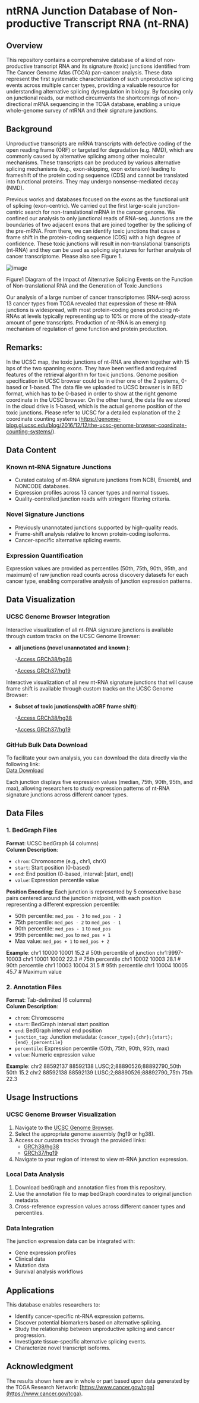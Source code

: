 # ntRNA Junction Database of Non-productive Transcript RNA (nt-RNA)

## Overview
This repository contains a comprehensive database of a kind of non-productive transcript RNA and its signature (toxic) junctions identified from The Cancer Genome Atlas (TCGA) pan-cancer analysis. These data represent the first systematic characterization of such unproductive splicing events across multiple cancer types, providing a valuable resource for understanding alternative splicing dysregulation in biology. By focusing only on junctional reads, our method circumvents the shortcomings of non-directional mRNA sequencing in the TCGA database, enabling a unique whole-genome survey of ntRNA and their signature junctions.

## Background
Unproductive transcripts are mRNA transcripts with defective coding of the open reading frame (ORF) or targeted for degradation (e.g. NMD), which are commonly caused by alternative splicing among other molecular mechanisms. These transcripts can be produced by various alternative splicing mechanisms (e.g., exon-skipping, exon extension) leading to frameshift of the protein coding sequence (CDS) and cannot be translated into functional proteins. They may undergo nonsense-mediated decay (NMD). 

Previous works and databases focused on the exons as the functional unit of splicing (exon-centric). We carried out the first large-scale junction-centric search for non-translational mRNA in the cancer genome. We confined our analysis to only junctional reads of RNA-seq. Junctions are the boundaries of two adjacent exons that are joined together by the splicing of the pre-mRNA. From there, we can identify toxic junctions that cause a frame shift in the protein-coding sequence (CDS) with a high degree of confidence. These toxic junctions will result in non-translational transcripts (nt-RNA) and they can be used as splicing signatures for further analysis of cancer transcriptome. Please also see Figure 1.

![image](https://github.com/danhuang0909/nt_database/blob/main/data/Figure%201%20NT%2020250610.jpg)

Figure1 Diagram of the Impact of Alternative Splicing Events on the Function of Non-translational RNA and the Generation of Toxic Junctions


Our analysis of a large number of cancer transcriptomes (RNA-seq) across 13 cancer types from TCGA revealed that expression of these nt-RNA junctions is widespread, with most protein-coding genes producing nt-RNAs at levels typically representing up to 10% or more of the steady-state amount of gene transcripts. Production of nt-RNA is an emerging mechanism of regulation of gene function and protein production.

## Remarks:  
In the UCSC map, the toxic junctions of nt-RNA are shown together with 15 bps of the two spanning exons. They have been verified and required features of the retrieval algorithm for toxic junctions. 
Genome position specification in UCSC browser could be in either one of the 2 systems,  0-based or 1-based. The data file we uploaded to UCSC browser is in BED format, which has to be 0-based in order to show at the right genome coordinate in the UCSC browser. On the other hand, the data file we stored in the cloud drive is 1-based, which is the actual genome position of the toxic junctions.  Please refer to UCSC for a detailed explanation of the 2 coordinate counting systems (https://genome-blog.gi.ucsc.edu/blog/2016/12/12/the-ucsc-genome-browser-coordinate-counting-systems/).

## Data Content
### Known nt-RNA Signature Junctions
- Curated catalog of nt-RNA signature junctions from NCBI, Ensembl, and NONCODE databases.
- Expression profiles across 13 cancer types and normal tissues.
- Quality-controlled junction reads with stringent filtering criteria.

### Novel Signature Junctions
- Previously unannotated junctions supported by high-quality reads.
- Frame-shift analysis relative to known protein-coding isoforms.
- Cancer-specific alternative splicing events.

### Expression Quantification
Expression values are provided as percentiles (50th, 75th, 90th, 95th, and maximum) of raw junction read counts across discovery datasets for each cancer type, enabling comparative analysis of junction expression patterns.

## Data Visualization
### UCSC Genome Browser Integration
Interactive visualization of all nt-RNA signature junctions is available through custom tracks on the UCSC Genome Browser:
- **all junctions (novel unannotated and known )**:

   -[Access GRCh38/hg38](https://genome.ucsc.edu/s/dandan_0909/hg38_all_new_nr)

   -[Access GRCh37/hg19](https://genome.ucsc.edu/s/dandan_0909/hg19_all_new_nr)

Interactive visualization of all new nt-RNA signature junctions that will cause frame shift is available through custom tracks on the UCSC Genome Browser:
- **Subset of toxic junctions(with aORF frame shift)**:

   -[Access GRCh38/hg38](https://genome.ucsc.edu/s/dandan_0909/hg38_5_26)

   -[Access GRCh37/hg19](https://genome.ucsc.edu/s/dandan_0909/hg19_version)

### GitHub Bulk Data Download
To facilitate your own analysis, you can download the data directly via the following link:  
[Data Download](https://pan.baidu.com/s/1MA-zb2b8ejZTqxaNNiL8Uw?pwd=2h94)


Each junction displays five expression values (median, 75th, 90th, 95th, and max), allowing researchers to study expression patterns of nt-RNA signature junctions across different cancer types.

## Data Files
### 1. BedGraph Files
**Format**: UCSC bedGraph (4 columns)  
**Column Description**:  
- `chrom`: Chromosome (e.g., chr1, chrX)  
- `start`: Start position (0-based)  
- `end`: End position (0-based, interval: [start, end))  
- `value`: Expression percentile value  

**Position Encoding**: Each junction is represented by 5 consecutive base pairs centered around the junction midpoint, with each position representing a different expression percentile:  
- 50th percentile: `med_pos - 3` to `med_pos - 2`  
- 75th percentile: `med_pos - 2` to `med_pos - 1`  
- 90th percentile: `med_pos - 1` to `med_pos`  
- 95th percentile: `med_pos` to `med_pos + 1`  
- Max value: `med_pos + 1` to `med_pos + 2`  

**Example**:
chr1 10000 10001 15.2 # 50th percentile of junction chr1:9997-10003
chr1 10001 10002 22.3 # 75th percentile
chr1 10002 10003 28.1 # 90th percentile
chr1 10003 10004 31.5 # 95th percentile
chr1 10004 10005 45.7 # Maximum value

### 2. Annotation Files
**Format**: Tab-delimited (6 columns)  
**Column Description**:  
- `chrom`: Chromosome  
- `start`: BedGraph interval start position  
- `end`: BedGraph interval end position  
- `junction_tag`: Junction metadata: `{cancer_type};{chr};{start};{end}_{percentile}`  
- `percentile`: Expression percentile (50th, 75th, 90th, 95th, max)  
- `value`: Numeric expression value  

**Example**:
chr2 88592137 88592138 LUSC;2;88890526;88892790_50th 50th 15.2
chr2 88592138 88592139 LUSC;2;88890526;88892790_75th 75th 22.3

## Usage Instructions
### UCSC Genome Browser Visualization
1. Navigate to the [UCSC Genome Browser](https://genome.ucsc.edu/).
2. Select the appropriate genome assembly (hg19 or hg38).
3. Access our custom tracks through the provided links:
   - [GRCh38/hg38](https://genome.ucsc.edu/s/dandan_0909/hg38_all_new_nr)
   - [GRCh37/hg19](https://genome.ucsc.edu/s/dandan_0909/hg19_all_new_nr)
4. Navigate to your region of interest to view nt-RNA junction expression.

### Local Data Analysis
1. Download bedGraph and annotation files from this repository.
2. Use the annotation file to map bedGraph coordinates to original junction metadata.
3. Cross-reference expression values across different cancer types and percentiles.

### Data Integration
The junction expression data can be integrated with:
- Gene expression profiles
- Clinical data
- Mutation data
- Survival analysis workflows

## Applications
This database enables researchers to:
- Identify cancer-specific nt-RNA expression patterns.
- Discover potential biomarkers based on alternative splicing.
- Study the relationship between unproductive splicing and cancer progression.
- Investigate tissue-specific alternative splicing events.
- Characterize novel transcript isoforms.

## Acknowledgment
The results shown here are in whole or part based upon data generated by the TCGA Research Network: [https://www.cancer.gov/tcga](https://www.cancer.gov/tcga).
